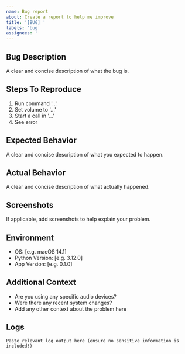 ```yaml
---
name: Bug report
about: Create a report to help me improve
title: '[BUG] '
labels: 'bug'
assignees: ''
---
```


## Bug Description
A clear and concise description of what the bug is.

## Steps To Reproduce
1. Run command '...'
2. Set volume to '...'
3. Start a call in '...'
4. See error

## Expected Behavior
A clear and concise description of what you expected to happen.

## Actual Behavior
A clear and concise description of what actually happened.

## Screenshots
If applicable, add screenshots to help explain your problem.

## Environment
- OS: [e.g. macOS 14.1]
- Python Version: [e.g. 3.12.0]
- App Version: [e.g. 0.1.0]

## Additional Context
- Are you using any specific audio devices?
- Were there any recent system changes?
- Add any other context about the problem here

## Logs
```
Paste relevant log output here (ensure no sensitive information is included!)
```
